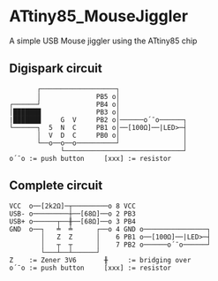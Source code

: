 # ATtiny85_MouseJiggler

A simple USB Mouse jiggler using the ATtiny85 chip


## Digispark circuit

```
       ┌───────────────────┐
       │              PB5 o│
┌──────┘              PB4 o│
│███████              PB3 o│
|███████     G  V     PB2 o│──────o´¯o──────┐
└──────┐  5  N  C     PB1 o│──[100Ω]──|LED>─┤
       │  V  D  C     PB0 o│                │
       └──o──o──o──────────┘                │
             └──────────────────────────────┘
o´¯o := push button     [xxx] := resistor
```


## Complete circuit

```
VCC  o──[2k2Ω]─┬─────────o 8 VCC
USB- o─────────┼──[68Ω]──o 2 PB3
USB+ o──────┬──╫──[68Ω]──o 3 PB4
GND  o──┐   ╧  ╧      ┌──o 4 GND o────────────────┐
        │   Z  Z      │    6 PB1 o──[100Ω]──|LED>─┤
        │   ┬  ┬      │    7 PB2 o──────o´¯o──────┘
        └───┴──┴──────┘
Z    := Zener 3V6       ╫     := bridging over
o´¯o := push button     [xxx] := resistor
```
